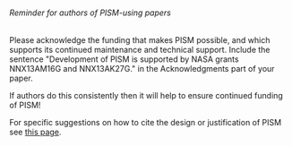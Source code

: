 ###### Reminder for authors of PISM-using papers

Please acknowledge the funding that makes PISM possible, and which
supports its continued maintenance and technical support. Include the
sentence \"Development of PISM is supported by NASA grants NNX13AM16G
and NNX13AK27G.\" in the Acknowledgments part of your paper.

If authors do this consistently then it will help to ensure continued
funding of PISM!

For specific suggestions on how to cite the design or justification of
PISM see [this page](:citing_pism).
